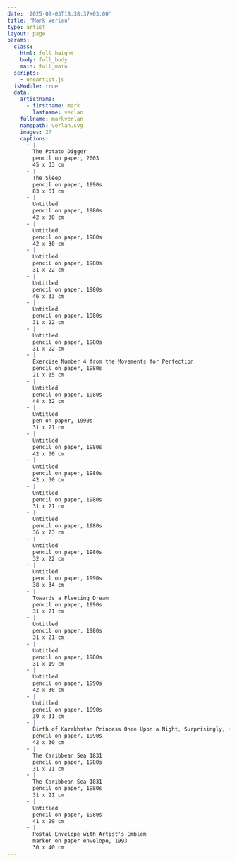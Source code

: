 ```yaml
---
date: '2025-09-03T18:38:37+03:00'
title: 'Mark Verlan'
type: artist
layout: page
params:
  class:
    html: full_height
    body: full_body
    main: full_main
  scripts:
    - oneArtist.js
  isModule: true  
  data:
    artistname:
      - firstname: mark
        lastname: verlan
    fullname: markverlan
    namepath: verlan.svg
    images: 27
    captions:
      - |
        The Potato Digger
        pencil on paper, 2003
        45 x 33 cm
      - |
        The Sleep
        pencil on paper, 1990s
        83 x 61 cm
      - |
        Untitled
        pencil on paper, 1980s
        42 x 30 cm
      - |
        Untitled
        pencil on paper, 1980s
        42 x 30 cm
      - |
        Untitled
        pencil on paper, 1980s
        31 x 22 cm
      - |
        Untitled
        pencil on paper, 1980s
        46 x 33 cm
      - |
        Untitled
        pencil on paper, 1980s
        31 x 22 cm
      - |
        Untitled
        pencil on paper, 1980s
        31 x 22 cm
      - |
        Exercise Number 4 from the Movements for Perfection
        pencil on paper, 1980s
        21 x 15 cm
      - |
        Untitled
        pencil on paper, 1980s
        44 x 32 cm
      - |
        Untitled
        pen on paper, 1990s
        31 x 21 cm
      - |
        Untitled
        pencil on paper, 1980s
        42 x 30 cm
      - |
        Untitled
        pencil on paper, 1980s
        42 x 30 cm
      - |
        Untitled
        pencil on paper, 1980s
        31 x 21 cm
      - |
        Untitled
        pencil on paper, 1980s
        36 x 23 cm
      - |
        Untitled
        pencil on paper, 1980s
        32 x 22 cm
      - |
        Untitled
        pencil on paper, 1990s
        38 x 34 cm
      - |
        Towards a Fleeting Dream 
        pencil on paper, 1990s
        31 x 21 cm
      - |
        Untitled
        pencil on paper, 1980s
        31 x 21 cm
      - |
        Untitled
        pencil on paper, 1980s
        31 x 19 cm
      - |
        Untitled
        pencil on paper, 1990s
        42 x 30 cm
      - |
        Untitled
        pencil on paper, 1990s
        39 x 31 cm
      - |
        Birth of Kazakhstan Princess Once Upon a Night, Surprisingly, in Moldova
        pencil on paper, 1990s
        42 x 30 cm
      - |
        The Caribbean Sea 1831
        pencil on paper, 1980s
        31 x 21 cm
      - |
        The Caribbean Sea 1831
        pencil on paper, 1980s
        31 x 21 cm
      - |
        Untitled
        pencil on paper, 1980s
        41 x 29 cm
      - |
        Postal Envelope with Artist's Emblem
        marker on paper envelope, 1993
        30 x 40 cm
---
```

